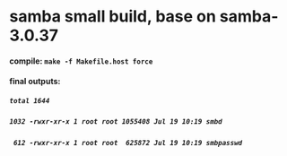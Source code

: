 # samba small build, base on samba-3.0.37
#### compile: `make -f Makefile.host force`
#### final outputs:
##### `total 1644`
##### `1032 -rwxr-xr-x 1 root root 1055408 Jul 19 10:19 smbd`
##### ` 612 -rwxr-xr-x 1 root root  625872 Jul 19 10:19 smbpasswd`
